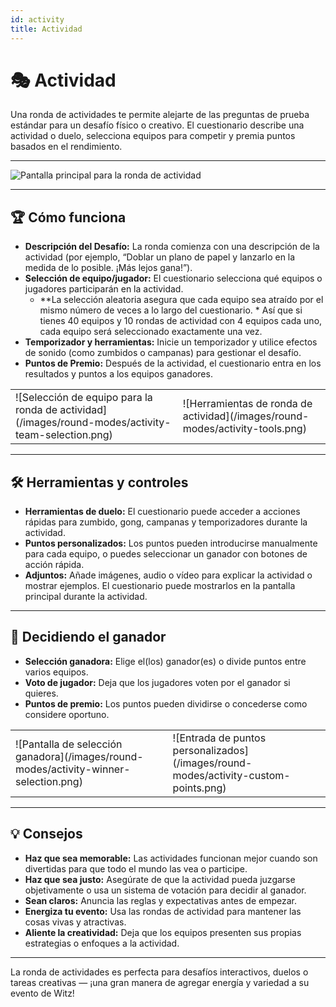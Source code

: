 ```yaml
---
id: activity
title: Actividad
---
```


# 🎭 Actividad

Una ronda de actividades te permite alejarte de las preguntas de prueba estándar para un desafío físico o creativo. El cuestionario describe una actividad o duelo, selecciona equipos para competir y premia puntos basados en el rendimiento.

---

![Pantalla principal para la ronda de actividad](/images/round-modes/activity-main-screen.png)

---

## 🏆 Cómo funciona

- **Descripción del Desafío:** La ronda comienza con una descripción de la actividad (por ejemplo, “Doblar un plano de papel y lanzarlo en la medida de lo posible. ¡Más lejos gana!”).
- **Selección de equipo/jugador:** El cuestionario selecciona qué equipos o jugadores participarán en la actividad.
  - \*\*La selección aleatoria asegura que cada equipo sea atraído por el mismo número de veces a lo largo del cuestionario. \* Así que si tienes 40 equipos y 10 rondas de actividad con 4 equipos cada uno, cada equipo será seleccionado exactamente una vez.
- **Temporizador y herramientas:** Inicie un temporizador y utilice efectos de sonido (como zumbidos o campanas) para gestionar el desafío.
- **Puntos de Premio:** Después de la actividad, el cuestionario entra en los resultados y puntos a los equipos ganadores.

<table><tbody><tr><td markdown>
![Selección de equipo para la ronda de actividad](/images/round-modes/activity-team-selection.png)
</td><td markdown>
![Herramientas de ronda de actividad](/images/round-modes/activity-tools.png)
</td></tr></tbody></table>

---

## 🛠️ Herramientas y controles

- **Herramientas de duelo:** El cuestionario puede acceder a acciones rápidas para zumbido, gong, campanas y temporizadores durante la actividad.
- **Puntos personalizados:** Los puntos pueden introducirse manualmente para cada equipo, o puedes seleccionar un ganador con botones de acción rápida.
- **Adjuntos:** Añade imágenes, audio o vídeo para explicar la actividad o mostrar ejemplos. El cuestionario puede mostrarlos en la pantalla principal durante la actividad.

---

## 🏅 Decidiendo el ganador

- **Selección ganadora:** Elige el(los) ganador(es) o divide puntos entre varios equipos.
- **Voto de jugador:** Deja que los jugadores voten por el ganador si quieres.
- **Puntos de premio:** Los puntos pueden dividirse o concederse como considere oportuno.

<table><tbody><tr><td markdown>
![Pantalla de selección ganadora](/images/round-modes/activity-winner-selection.png)
</td><td markdown>
![Entrada de puntos personalizados](/images/round-modes/activity-custom-points.png)
</td></tr></tbody></table>

---

## 💡 Consejos

- **Haz que sea memorable:** Las actividades funcionan mejor cuando son divertidas para que todo el mundo las vea o participe.
- **Haz que sea justo:** Asegúrate de que la actividad pueda juzgarse objetivamente o usa un sistema de votación para decidir al ganador.
- **Sean claros:** Anuncia las reglas y expectativas antes de empezar.
- **Energiza tu evento:** Usa las rondas de actividad para mantener las cosas vivas y atractivas.
- **Aliente la creatividad:** Deja que los equipos presenten sus propias estrategias o enfoques a la actividad.

---

La ronda de actividades es perfecta para desafíos interactivos, duelos o tareas creativas — ¡una gran manera de agregar energía y variedad a su evento de Witz!
